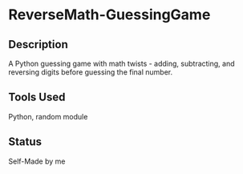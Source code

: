 # ReverseMath-GuessingGame

## Description
A Python guessing game with math twists - adding, subtracting, and reversing digits before guessing the final number.

## Tools Used
Python, random module

## Status
Self-Made by me

